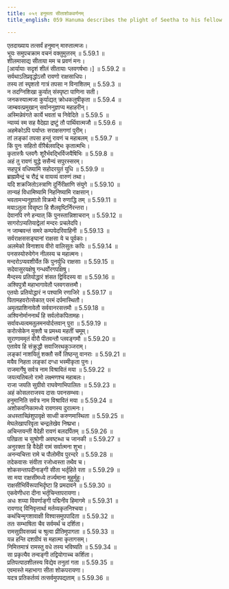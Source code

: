 ```yaml
---
title: ०५९ हनुमता सीताशोकवर्णनम्
title_english: 059 Hanuma describes the plight of Seetha to his fellow monkeys

---
```

<div class="audioEmbed"  caption="श्रीराम-हरिसीताराममूर्ति-घनपाठिभ्यां वचनम्" src="https://archive.org/download/Ramayana-recitation-Sriram-harisItArAmamUrti-Ghanapaati-v2/Kanda_5/Kanda_5_SK-059-Hanuma_describes_the_plight_of_Seetha_to_his_fellow_monkeys.mp3"></div>

  
एतदाख्याय तत्सर्वं हनुमान् मारुतात्मजः।  
भूयः समुपचक्राम वचनं वक्तुमुत्तरम् ॥ 5.59.1 ॥   
शीलमासाद्य सीताया मम च प्रवणं मनः।  
[आर्यायाः सदृशं शीलं सीतायाः प्लवगर्षभाः।] ॥ 5.59.2 ॥   
सर्वथाऽतिप्रवृद्धोऽसौ रावणो राक्षसाधिपः।  
तस्य तां स्पृशतो गात्रं तपसा न विनाशितम् ॥ 5.59.3 ॥   
न तदग्निशिखा कुर्यात् संस्पृष्टा पाणिना सती।  
जनकस्यात्मजा कुर्याद्यत् क्रोधकलुषीकृता ॥ 5.59.4 ॥   
जाम्बवत्प्रमुखान् सर्वाननुज्ञाप्य महाहरीन्।  
अस्मिन्नेवंगते कार्ये भवतां च निवेदिते ॥ 5.59.5 ॥   
न्याय्यं स्म सह वैदेह्या द्रष्टुं तौ पार्थिवात्मजौ ॥ 5.59.6 ॥   
अहमेकोऽपि पर्याप्तः सराक्षसगणां पुरीम्।  
तां लङ्कां तपसा हन्तुं रावणं च महाबलम् ॥ 5.59.7 ॥   
किं पुनः सहितो वीरैर्बलवद्भिः कृतात्मभिः।  
कृतास्त्रैः प्लवगैः शूरैर्भवद्भिर्विजयैषिभिः ॥ 5.59.8 ॥   
अहं तु रावणं युद्धे ससैन्यं सपुरस्सरम्।  
सहपुत्रं वधिष्यामि सहोदरयुतं युधि ॥ 5.59.9 ॥   
ब्राह्ममैन्द्रं च रौद्रं च वायव्यं वारुणं तथा।  
यदि शक्रजितोऽस्त्राणि दुर्निरीक्षाणि संयुगे ॥ 5.59.10 ॥   
तान्यहं विधामिष्यामि निहनिष्यामि राक्षसान्।  
भवतामभ्यनुज्ञातो विक्रमो मे रुणाद्धि तम् ॥ 5.59.11 ॥   
मयाऽतुला विसृष्टा हि शैलवृष्टिर्निरन्तरा।  
देवानपि रणे हन्यात् किं पुनस्तान्निशाचरान् ॥ 5.59.12 ॥   
सागरोऽप्यतियाद्वेलां मन्दरः प्रचलेदपि।  
न जाम्बवन्तं समरे कम्पयेदरिवाहिनी ॥ 5.59.13 ॥   
सर्वराक्षससङ्घानां राक्षसा ये च पूर्वकाः।  
अलमेको विनाशाय वीरो वालिसुतः कपिः ॥ 5.59.14 ॥   
पनसस्योरुवेगेन नीलस्य च महात्मनः।  
मन्दरोऽप्यवशीर्येत किं पुनर्युधि राक्षसाः ॥ 5.59.15 ॥   
सदेवासुरयक्षेषु गन्धर्वोरगपक्षिषु।  
मैन्दस्य प्रतियोद्धारं शंसत द्विविदस्य वा ॥ 5.59.16 ॥   
अश्विपुत्रौ महाभागावेतौ प्लवगसत्तमौ।  
एतयोः प्रतियोद्धारं न पश्यामि रणाजिरे ॥ 5.59.17 ॥   
पितामहवरोत्सेकात् परमं दर्पमास्थितौ।  
अमृतप्राशिनावेतौ सर्ववानरसत्तमौ ॥ 5.59.18 ॥   
अश्विनोर्माननार्थं हि सर्वलोकपितामहः।  
सर्वावध्यत्वमतुलमनयोर्दत्तवान् पुरा ॥ 5.59.19 ॥   
करोत्सेकेन मुक्तौ च प्रमथ्य महतीं चमूम्।  
सुराणाममृतं वीरौ पीतवन्तौ प्लवङ्गमौ ॥ 5.59.20 ॥   
एतावेव हि संक्रुद्धौ सवाजिरथकुञ्जराम्।  
लङ्कां नाशयितुं शक्तौ सर्वे तिष्ठन्तु वानराः ॥ 5.59.21 ॥   
मयैव निहता लङ्कां दग्धा भस्मीकृता पुनः।  
राजमार्गेषु सर्वत्र नाम विश्रावितं मया ॥ 5.59.22 ॥   
जयत्यतिबलो रामो लक्ष्मणश्च महाबलः।  
राजा जयति सुग्रीवो राघवेणाभिपालितः ॥ 5.59.23 ॥   
अहं कोसलराजस्य दासः पवनसम्भवः।  
हनुमानिति सर्वत्र नाम विश्रावितं मया ॥ 5.59.24 ॥   
अशोकवनिकामध्ये रावणस्य दुरात्मनः।  
अधस्ताच्छिंशुपावृक्षे साध्वी करुणमास्थिता ॥ 5.59.25 ॥   
मेघलेखापरिवृता चन्द्रलेखेव निष्प्रभा।  
अचिन्तयन्ती वैदेही रावणं बलदर्पितम् ॥ 5.59.26 ॥   
पतिव्रता च सुश्रोणी अवष्टब्धा च जानकी ॥ 5.59.27 ॥   
अनुरक्ता हि वैदेही रामं सर्वात्मना शुभा।  
अनन्यचित्ता रामे च पौलोमीव पुरन्दरे ॥ 5.59.28 ॥   
तदेकवासः संवीता रजोध्वस्ता तथैव च।  
शोकसन्तापदीनाङ्गी सीता भर्तृहिते रता ॥ 5.59.29 ॥   
सा मया राक्षसीमध्ये तर्ज्यमाना मुहुर्मुहुः।  
राक्षसीभिर्विरूपाभिर्दृष्टा हि प्रमदावने ॥ 5.59.30 ॥   
एकवेणीधरा दीना भर्तृचिन्तापरायणा।  
अधः शय्या विवर्णाङ्गी पद्मिनीव हिमागमे ॥ 5.59.31 ॥   
रावणाद् विनिवृत्तार्था मर्तव्यकृतनिश्चया।  
कथंचिन्मृगशावाक्षी विश्वासमुपपादिता ॥ 5.59.32 ॥   
ततः सम्भाषिता चैव सर्वमर्थं च दर्शिता।  
रामसुग्रीवसख्यं च श्रुत्वा प्रीतिमुपागता ॥ 5.59.33 ॥   
यन्न हन्ति दशग्रीवं स महात्मा कृतागसम्।  
निमित्तमात्रं रामस्तु वधे तस्य भविष्यति ॥ 5.59.34 ॥   
सा प्रकृत्यैव तन्वङ्गी तद्वियोगाच्च कर्शिता।  
प्रतिपत्पाठशीलस्य विद्येव तनुतां गता ॥ 5.59.35 ॥   
एवमास्ते महाभागा सीता शोकपरायणा।  
यदत्र प्रतिकर्तव्यं तत्सर्वमुपपद्यताम् ॥ 5.59.36 ॥   